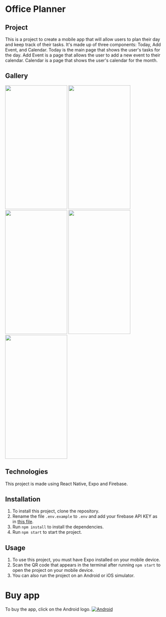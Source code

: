 # Office Planner


## Project
   This is a project to create a mobile app that will allow users to plan their day and keep track of their tasks.
   It's made up of three components: Today, Add Event, and Calendar. Today is the main page that shows the user's tasks for the day. Add Event is a page that allows the user to add a new event to their calendar. Calendar is a page that shows the user's calendar for the month.

## Gallery
   <img src="https://i.ibb.co/XW33QxJ/Phone4.png" width="200" height="400" /> <img src="https://i.ibb.co/QrTZ7Jd/Phone5.png" width="200" height="400" />
    <img src="https://i.ibb.co/8BJ6HxK/Phone1.png" width="200" height="400" /> <img src="https://i.ibb.co/BfC0Tq7/Phone2.png" width="200" height="400" />
   <img src="https://i.ibb.co/bWzWM97/Phone3.png" width="200" height="400" />

## Technologies
   This project is made using React Native, Expo and Firebase.

## Installation
  1)  To install this project, clone the repository.
  2)  Rename the file `.env.example` to `.env` and add your firebase API KEY as in [this file](https://github.com/pierre1590/OfficePlanner/blob/main/.env.example).
  3)  Run `npm install` to install the dependencies.
  4)  Run `npm start` to start the project.

## Usage
1)  To use this project, you must have Expo installed on your mobile device.
2)  Scan the QR code that appears in the terminal after running `npm start` to open the project on your mobile device.
3)  You can also run the project on an Android or iOS simulator.


# Buy app
   To buy the app, click on the Android logo.
   [![Android](https://i.ibb.co/0hYJZ3G/Android.png)](https://play.google.com/store/apps/details?id=com.pierre1590.officeplanner)




